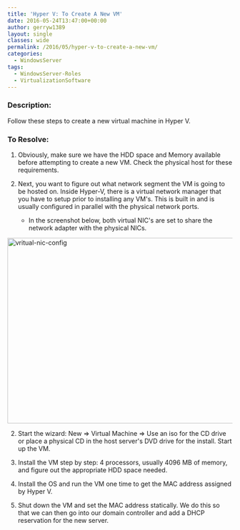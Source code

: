 ```yaml
---
title: 'Hyper V: To Create A New VM'
date: 2016-05-24T13:47:00+00:00
author: gerryw1389
layout: single
classes: wide
permalink: /2016/05/hyper-v-to-create-a-new-vm/
categories:
  - WindowsServer
tags:
  - WindowsServer-Roles
  - VirtualizationSoftware
---
```

<!--more-->

### Description:

Follow these steps to create a new virtual machine in Hyper V.

### To Resolve:

1. Obviously, make sure we have the HDD space and Memory available before attempting to create a new VM. Check the physical host for these requirements.

2. Next, you want to figure out what network segment the VM is going to be hosted on. Inside Hyper-V, there is a virtual network manager that you have to setup prior to installing any VM's. This is built in and is usually configured in parallel with the physical network ports.

   - In the screenshot below, both virtual NIC's are set to share the network adapter with the physical NICs.

  <img class="alignnone size-full wp-image-731" src="https://automationadmin.com/assets/images/uploads/2016/09/vritual-nic-config.png" alt="vritual-nic-config" width="739" height="416" srcset="https://automationadmin.com/assets/images/uploads/2016/09/vritual-nic-config.png 739w, https://automationadmin.com/assets/images/uploads/2016/09/vritual-nic-config-300x169.png 300w" sizes="(max-width: 739px) 100vw, 739px" />

2. Start the wizard: New => Virtual Machine => Use an iso for the CD drive or place a physical CD in the host server's DVD drive for the install. Start up the VM.

3. Install the VM step by step: 4 processors, usually 4096 MB of memory, and figure out the appropriate HDD space needed.

4. Install the OS and run the VM one time to get the MAC address assigned by Hyper V.

5. Shut down the VM and set the MAC address statically. We do this so that we can then go into our domain controller and add a DHCP reservation for the new server.
